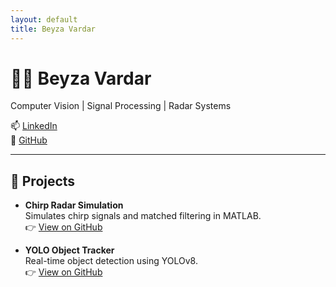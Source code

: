 ```yaml
---
layout: default
title: Beyza Vardar
---
```


# 👩‍💻 Beyza Vardar

Computer Vision | Signal Processing | Radar Systems

📫 [LinkedIn](https://www.linkedin.com/in/beyza-vardar)  
📁 [GitHub](https://github.com/vardarbeyza)

---

## 📂 Projects

- **Chirp Radar Simulation**  
  Simulates chirp signals and matched filtering in MATLAB.  
  👉 [View on GitHub](https://github.com/vardarbeyza/chirp-radar)

- **YOLO Object Tracker**  
  Real-time object detection using YOLOv8.  
  👉 [View on GitHub](https://github.com/vardarbeyza/yolo-tracker)
